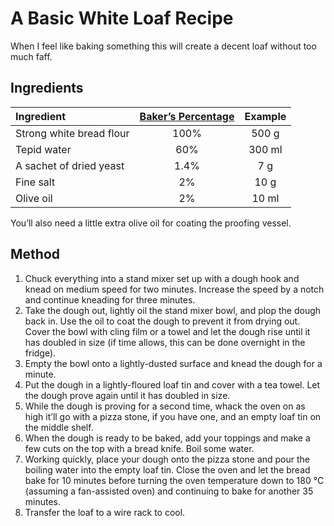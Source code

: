 <!---
  # This file is distributed under the Creative Commons Attribution 4.0
  # International License. To view a copy of this license, please visit
  # <http://creativecommons.org/licenses/by/4.0/>.

  collections:
    - 'food-and-drink'
    - 'notes'
  twigTemplate: .templates/base-note.html.twig
--->

A Basic White Loaf Recipe
=========================

When I feel like baking something this will create a decent loaf without
too much faff.


## Ingredients

| Ingredient               | [Baker’s Percentage][] | Example |
|:-------------------------|:----------------------:|:-------:|
| Strong white bread flour |          100%          |  500 g  |
| Tepid water              |          60%           | 300 ml  |
| A sachet of dried yeast  |          1.4%          |   7 g   |
| Fine salt                |           2%           |  10 g   |
| Olive oil                |           2%           |  10 ml  |

You’ll also need a little extra olive oil for coating the proofing
vessel.

  [Baker’s Percentage]: <https://en.wikipedia.org/wiki/Baker_percentage>


## Method

1.  Chuck everything into a stand mixer set up with a dough hook and
    knead on medium speed for two minutes. Increase the speed by a notch
    and continue kneading for three minutes.
2.  Take the dough out, lightly oil the stand mixer bowl, and plop the
    dough back in. Use the oil to coat the dough to prevent it from
    drying out. Cover the bowl with cling film or a towel and let the
    dough rise until it has doubled in size (if time allows, this can be
    done overnight in the fridge).
3.  Empty the bowl onto a lightly-dusted surface and knead the dough for
    a minute.
4.  Put the dough in a lightly-floured loaf tin and cover with a tea
    towel. Let the dough prove again until it has doubled in size.
5.  While the dough is proving for a second time, whack the oven on as
    high it’ll go with a pizza stone, if you have one, and an empty loaf
    tin on the middle shelf.
6.  When the dough is ready to be baked, add your toppings and make a
    few cuts on the top with a bread knife. Boil some water.
7.  Working quickly, place your dough onto the pizza stone and pour the
    boiling water into the empty loaf tin. Close the oven and let the
    bread bake for 10 minutes before turning the oven temperature down
    to 180 °C (assuming a fan-assisted oven) and continuing to bake for
    another 35 minutes.
8.  Transfer the loaf to a wire rack to cool.
